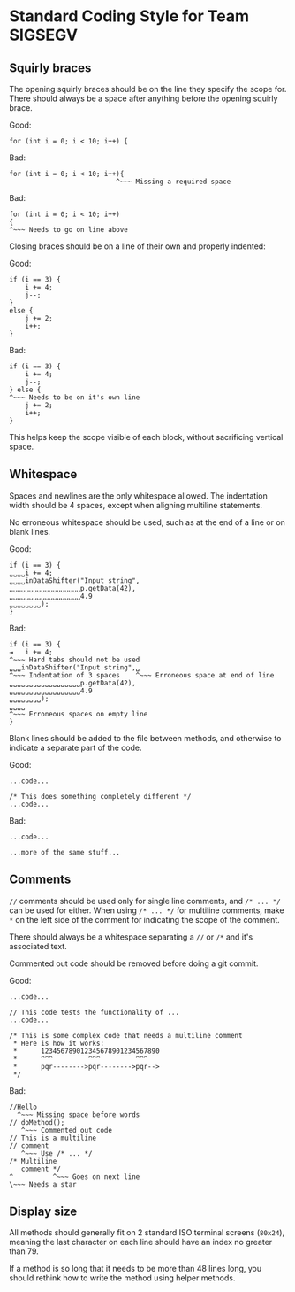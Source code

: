 # Standard Coding Style for Team SIGSEGV

## Squirly braces

The opening squirly braces should be on the line they specify the scope for.
There should always be a space after anything before the opening squirly brace.

Good:

    for (int i = 0; i < 10; i++) {

Bad:

    for (int i = 0; i < 10; i++){
                               ^~~~ Missing a required space

Bad:

    for (int i = 0; i < 10; i++)
    {
    ^~~~ Needs to go on line above

Closing braces should be on a line of their own and properly indented:

Good:

    if (i == 3) {
        i += 4;
        j--;
    }
    else {
        j += 2;
        i++;
    }

Bad:

    if (i == 3) {
        i += 4;
        j--;
    } else {
    ^~~~ Needs to be on it's own line
        j += 2;
        i++;
    }

This helps keep the scope visible of each block, without sacrificing vertical
space.

## Whitespace

Spaces and newlines are the only whitespace allowed. The indentation width
should be 4 spaces, except when aligning multiline statements.

No erroneous whitespace should be used, such as at the end of a line or on
blank lines.

Good:

    if (i == 3) {
    ␣␣␣␣i += 4;
    ␣␣␣␣inDataShifter("Input string",
    ␣␣␣␣␣␣␣␣␣␣␣␣␣␣␣␣␣␣p.getData(42),
    ␣␣␣␣␣␣␣␣␣␣␣␣␣␣␣␣␣␣4.9
    ␣␣␣␣␣␣␣␣);
    }

Bad:

    if (i == 3) {
    ⇥   i += 4;
    ^~~~ Hard tabs should not be used
    ␣␣␣inDataShifter("Input string",␣
    ^~~~ Indentation of 3 spaces    ^~~~ Erroneous space at end of line
    ␣␣␣␣␣␣␣␣␣␣␣␣␣␣␣␣␣␣p.getData(42),
    ␣␣␣␣␣␣␣␣␣␣␣␣␣␣␣␣␣␣4.9
    ␣␣␣␣␣␣␣␣);
    ␣␣␣␣
    ^~~~ Erroneous spaces on empty line
    }

Blank lines should be added to the file between methods, and otherwise to
indicate a separate part of the code.

Good:

    ...code...

    /* This does something completely different */
    ...code...

Bad:

    ...code...

    ...more of the same stuff...

## Comments

`//` comments should be used only for single line comments, and `/* ... */`
can be used for either. When using `/* ... */` for multiline comments, make `*`
on the left side of the comment for indicating the scope of the comment.

There should always be a whitespace separating a `//` or `/*` and it's
associated text.

Commented out code should be removed before doing a git commit.

Good:

    ...code...

    // This code tests the functionality of ...
    ...code...

    /* This is some complex code that needs a multiline comment
     * Here is how it works:
     *      123456789012345678901234567890
     *      ^^^         ^^^         ^^^
     *      pqr-------->pqr-------->pqr-->
     */

Bad:

    //Hello
      ^~~~ Missing space before words
    // doMethod();
       ^~~~ Commented out code
    // This is a multiline
    // comment
       ^~~~ Use /* ... */
    /* Multiline
       comment */
    ^          ^~~~ Goes on next line
    \~~~ Needs a star

## Display size

All methods should generally fit on 2 standard ISO terminal screens (`80x24`),
meaning the last character on each line should have an index no greater than
79.

If a method is so long that it needs to be more than 48 lines long, you should
rethink how to write the method using helper methods.
